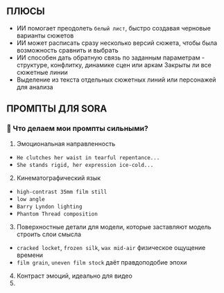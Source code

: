 ## ПЛЮСЫ
* ИИ помогает преодолеть `белый лист`, быстро создавая черновые варианты сюжетов
* ИИ может расписать сразу несколько версий сюжета, чтобы была возможность сравнить и выбрать
* ИИ способен дать обратную связь по заданным параметрам - структуре, конфлитку, динамике сцен или аркам
Закрыты ли все сюжетные линии
* Выделение из текста отдельных сюжетных линий или персонажей для анализа
## ПРОМПТЫ ДЛЯ SORA
### 🧩 Что делаем мои промпты сильными?
1. Эмоциональная направленность
* `He clutches her waist in tearful repentance...`
* `She stands rigid, her expression ice-cold...`
2. Кинематографический язык
* `high-contrast 35mm film still`
* `low angle`
* `Barry Lyndon lighting`
* `Phantom Thread composition`
3. Поверхностные детали для модели, которые заставляют модель строить слои смысла
* `cracked locket`, `frozen silk`, `wax mid-air` физическое ощущение времени
* `film grain`, `uneven film stock` даёт правдоподобие эпохи
4. Контраст эмоций, идеально для видео
5. 
